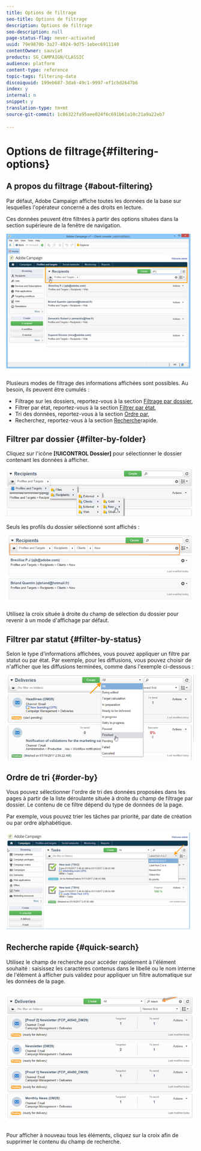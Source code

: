 ```yaml
---
title: Options de filtrage
seo-title: Options de filtrage
description: Options de filtrage
seo-description: null
page-status-flag: never-activated
uuid: 79e9870b-3a27-4924-9d75-1ebec6911140
contentOwner: sauviat
products: SG_CAMPAIGN/CLASSIC
audience: platform
content-type: reference
topic-tags: filtering-data
discoiquuid: 199eb687-3da6-49c1-9997-ef1cbd2647b6
index: y
internal: n
snippet: y
translation-type: tm+mt
source-git-commit: 1c86322fa95aee024f6c691b61a10c21a9a22eb7

---
```



# Options de filtrage{#filtering-options}

## A propos du filtrage {#about-filtering}

Par défaut, Adobe Campaign affiche toutes les données de la base sur lesquelles l&#39;opérateur concerné a des droits en lecture.

Ces données peuvent être filtrées à partir des options situées dans la section supérieure de la fenêtre de navigation.

![](assets/filter_web_zone.png)

Plusieurs modes de filtrage des informations affichées sont possibles. Au besoin, ils peuvent être cumulés :

* Filtrage sur les dossiers, reportez-vous à la section [Filtrage par dossier](#filter-by-folder),
* Filtrer par état, reportez-vous à la section [Filtrer par état](#filter-by-status),
* Tri des données, reportez-vous à la section [Ordre par](#order-by),
* Recherchez, reportez-vous à la section [Recherche](#quick-search)rapide.

## Filtrer par dossier {#filter-by-folder}

Cliquez sur l&#39;icône **[!UICONTROL Dossier]** pour sélectionner le dossier contenant les données à afficher.

![](assets/filter_web_select_folder.png)

Seuls les profils du dossier sélectionné sont affichés :

![](assets/filter_web_folder_display.png)

Utilisez la croix située à droite du champ de sélection du dossier pour revenir à un mode d&#39;affichage par défaut.

## Filtrer par statut {#filter-by-status}

Selon le type d&#39;informations affichées, vous pouvez appliquer un filtre par statut ou par état. Par exemple, pour les diffusions, vous pouvez choisir de n&#39;afficher que les diffusions terminées, comme dans l&#39;exemple ci-dessous :

![](assets/d_ncs_user_interface_filter_delivery.png)

## Ordre de tri {#order-by}

Vous pouvez sélectionner l&#39;ordre de tri des données proposées dans les pages à partir de la liste déroulante située à droite du champ de filtrage par dossier. Le contenu de ce filtre dépend du type de données de la page.

Par exemple, vous pouvez trier les tâches par priorité, par date de création ou par ordre alphabétique.

![](assets/order_data_sample.png)

## Recherche rapide {#quick-search}

Utilisez le champ de recherche pour accéder rapidement à l&#39;élément souhaité : saisissez les caractères contenus dans le libellé ou le nom interne de l&#39;élément à afficher puis validez pour appliquer un filtre automatique sur les données de la page.

![](assets/d_ncs_user_interface_filter_search.png)

Pour afficher à nouveau tous les éléments, cliquez sur la croix afin de supprimer le contenu du champ de recherche.
